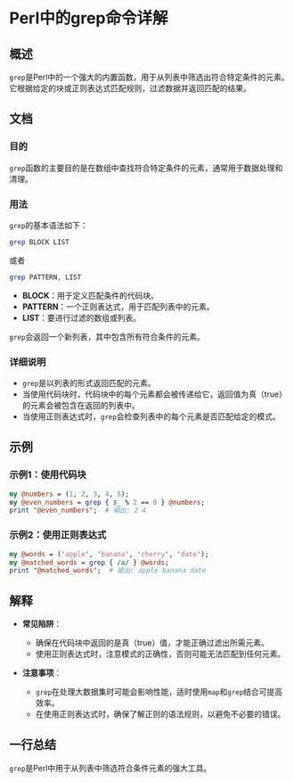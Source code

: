 <!--
Meta Description: # Perl中的grep命令详解 ## 概述 `grep`是Perl中的一个强大的内置函数，用于从列表中筛选出符合特定条件的元素。它根据给定的块或正则表达式匹配规则，过滤数据并返回匹配的结果。 ## 文档 ### 目的 `grep`函数的主要目的是在数组中查找符合特定条件的元素，通常用于数据处理和清...
Meta Keywords: grep, perl, list, block, pattern
-->

# Perl中的grep命令详解

## 概述
`grep`是Perl中的一个强大的内置函数，用于从列表中筛选出符合特定条件的元素。它根据给定的块或正则表达式匹配规则，过滤数据并返回匹配的结果。

## 文档
### 目的
`grep`函数的主要目的是在数组中查找符合特定条件的元素，通常用于数据处理和清理。

### 用法
`grep`的基本语法如下：
```perl
grep BLOCK LIST
```
或者
```perl
grep PATTERN, LIST
```
- **BLOCK**：用于定义匹配条件的代码块。
- **PATTERN**：一个正则表达式，用于匹配列表中的元素。
- **LIST**：要进行过滤的数组或列表。

`grep`会返回一个新列表，其中包含所有符合条件的元素。

### 详细说明
- `grep`是以列表的形式返回匹配的元素。
- 当使用代码块时，代码块中的每个元素都会被传递给它，返回值为真（true）的元素会被包含在返回的列表中。
- 当使用正则表达式时，`grep`会检查列表中的每个元素是否匹配给定的模式。

## 示例
### 示例1：使用代码块
```perl
my @numbers = (1, 2, 3, 4, 5);
my @even_numbers = grep { $_ % 2 == 0 } @numbers;
print "@even_numbers";  # 输出: 2 4
```

### 示例2：使用正则表达式
```perl
my @words = ('apple', 'banana', 'cherry', 'date');
my @matched_words = grep { /a/ } @words;
print "@matched_words";  # 输出: apple banana date
```

## 解释
- **常见陷阱**：
  - 确保在代码块中返回的是真（true）值，才能正确过滤出所需元素。
  - 使用正则表达式时，注意模式的正确性，否则可能无法匹配到任何元素。

- **注意事项**：
  - `grep`在处理大数据集时可能会影响性能，适时使用`map`和`grep`结合可提高效率。
  - 在使用正则表达式时，确保了解正则的语法规则，以避免不必要的错误。

## 一行总结
`grep`是Perl中用于从列表中筛选符合条件元素的强大工具。